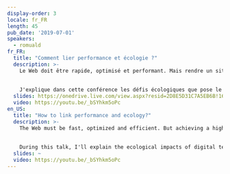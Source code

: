 ```yaml
---
display-order: 3
locale: fr_FR
length: 45
pub_date: '2019-07-01'
speakers:
  - romuald
fr_FR:
  title: "Comment lier performance et écologie ?"
  description: >-
    Le Web doit être rapide, optimisé et performant. Mais rendre un site performant n'est pas chose facile lorsqu'on essaye de prendre en compte les problématiques écologiques soulevées par le code généré ou l'ajout de serveurs à des infrastructures. La performance n'est pas <i lang="en">green</i>, mais elle pourrait.
    
    
    J'explique dans cette conférence les défis écologiques que pose le numérique et ceux qui sont spécifiquement liés à certaines optimisations de la Performance Web pour vous aider à les relever. Ensemble, construisons un Web rapide, performant <strong>et responsable</strong>.
  slides: https://onedrive.live.com/view.aspx?resid=2D8E5D31C7A5EB6B!168549&ithint=file%2cpptx&authkey=!AE2-nMPzPe3WHDQ
  video: https://youtu.be/_bSYhkm5oPc
en_US:
  title: "How to link performance and ecology?"
  description: >-
    The Web must be fast, optimized and efficient. But achieving a high-performance website is not easy when you consider the ecological aspects of the resulting code or the additional servers on your infrastructure. Web Performance is not <code>Green</code>, but it could be.
    
    
    During this talk, I'll explain the ecological impacts of digital technology and those specifically added by some Web performance optimizations so that you know how to embrace them. Together, let's build a fast, efficient <strong>and responsible</strong> web.
  slides: ~
  video: https://youtu.be/_bSYhkm5oPc
---
```

